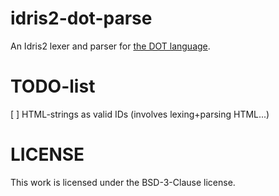# idris2-dot-parse

An Idris2 lexer and parser for
[the DOT language](https://graphviz.org/doc/info/lang.html).

# TODO-list

[ ] HTML-strings as valid IDs (involves lexing+parsing HTML...)

# LICENSE

This work is licensed under the BSD-3-Clause license.

